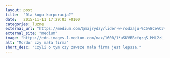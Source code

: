 ```yaml
---
layout: post
title:  "Dla kogo korporacja?"
date:   2015-11-11 17:29:03 +0100
categories: luzne
external_url: "https://medium.com/@majrydzy/lider-w-rodzaju-%C5%BCe%C5%84skim-5caf0fdf397"
external_site: "medium"
image: "https://cdn-images-1.medium.com/max/1600/1*uSKVBBcfqzqS_MML2zL_xQ.png"
alt: "Mordor czy mała firma"
short_desc: "Czyli o tym czy zawsze mała firma jest lepsza."
---
```

